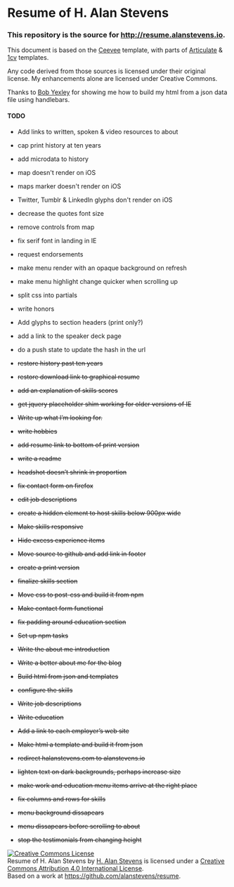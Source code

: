 Resume of H. Alan Stevens
=========================

### This repository is the source for http://resume.alanstevens.io.

This document is based on the [Ceevee](http://www.styleshout.com/free-templates/ceevee/) template, with parts of [Articulate](https://wrapbootstrap.com/theme/articulate-resume-portfolio-WB0N5LC7P) &
[1cv](http://themeforest.net/item/1cv-one-page-responsive-resume-template/6696960) templates.

Any code derived from those sources is licensed under their original license. My enhancements alone are licensed under Creative Commons.

Thanks to [Bob Yexley](https://github.com/ryexley/resume) for showing me how to build my html from a json data file using handlebars.

#### TODO
*  Add links to written, spoken & video resources to about
*  cap print history at ten years
*  add microdata to history
*  map doesn't render on iOS
*  maps marker doesn't render on iOS
*  Twitter, Tumblr & LinkedIn glyphs don't render on iOS
*  decrease the quotes font size
*  remove controls from map
*  fix serif font in landing in IE
*  request endorsements
*  make menu render with an opaque background on refresh
*  make menu highlight change quicker when scrolling up
*  split css into partials
*  write honors
*  Add glyphs to section headers (print only?)
*  add a link to the speaker deck page
*  do a push state to update the hash in the url

*  ~~restore history past ten years~~
*  ~~restore download link to graphical resume~~
*  ~~add an explanation of skills scores~~
*  ~~get jquery placeholder shim working for older versions of IE~~
*  ~~Write up what I’m looking for.~~
*  ~~write hobbies~~
*  ~~add resume link to bottom of print version~~
*  ~~write a readme~~
*  ~~headshot doesn’t shrink in proportion~~
*  ~~fix contact form on firefox~~
*  ~~edit job descriptions~~
*  ~~create a hidden element to host skills below 900px wide~~
*  ~~Make skills responsive~~
*  ~~Hide excess experience items~~
*  ~~Move source to github and add link in footer~~
*  ~~create a print version~~
*  ~~finalize skills section~~
*  ~~Move css to post-css and build it from npm~~
*  ~~Make contact form functional~~
*  ~~fix padding around education section~~
*  ~~Set up npm tasks~~
*  ~~Write the about me introduction~~
*  ~~Write a better about me for the blog~~
*  ~~Build html from json and templates~~
*  ~~configure the skills~~
*  ~~Write job descriptions~~
*  ~~Write education~~
*  ~~Add a link to each employer’s web site~~
*  ~~Make html a template and build it from json~~
*  ~~redirect halanstevens.com to alanstevens.io~~
*  ~~lighten text on dark backgrounds, perhaps increase size~~
*  ~~make work and education menu items arrive at the right place~~
*  ~~fix columns and rows for skills~~
*  ~~menu background dissapears~~
*  ~~menu dissapears before scrolling to about~~
*  ~~stop the testimonials from changing height~~

<a rel="license" href="http://creativecommons.org/licenses/by/4.0/"><img alt="Creative Commons License" style="border-width:0" src="https://i.creativecommons.org/l/by/4.0/88x31.png" /></a><br /><span xmlns:dct="http://purl.org/dc/terms/" href="http://purl.org/dc/dcmitype/Text" property="dct:title" rel="dct:type">Resume of H. Alan Stevens</span> by <a xmlns:cc="http://creativecommons.org/ns#" href="http://alanstevens.io" property="cc:attributionName" rel="cc:attributionURL">H. Alan Stevens</a> is licensed under a <a rel="license" href="http://creativecommons.org/licenses/by/4.0/">Creative Commons Attribution 4.0 International License</a>.<br />Based on a work at <a xmlns:dct="http://purl.org/dc/terms/" href=".https://github.com/alanstevens/resume" rel="dct:source">https://github.com/alanstevens/resume</a>.
